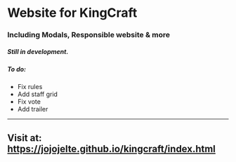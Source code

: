 # Website for KingCraft
### Including Modals, Responsible website & more
##### Still in development.
##### To do:
- Fix rules
- Add staff grid
- Fix vote
- Add trailer
----------------------------------------

## Visit at: https://jojojelte.github.io/kingcraft/index.html

